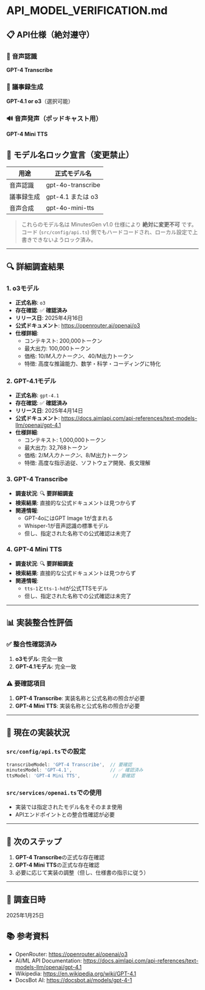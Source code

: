 # API_MODEL_VERIFICATION.md

## 📋 **API仕様（絶対遵守）**

### 🎤 **音声認識**
**GPT-4 Transcribe**

### 📝 **議事録生成**  
**GPT-4.1 or o3**（選択可能）

### 🔊 **音声発声（ポッドキャスト用）**
**GPT-4 Mini TTS**

## 🚫 モデル名ロック宣言（変更禁止）

| 用途 | 正式モデル名 |
|------|--------------|
| 音声認識 | gpt-4o-transcribe |
| 議事録生成 | gpt-4.1 または o3 |
| 音声合成 | gpt-4o-mini-tts |

> これらのモデル名は MinutesGen v1.0 仕様により **絶対に変更不可** です。コード (`src/config/api.ts`) 側でもハードコードされ、ローカル設定で上書きできないようロック済み。

---

## 🔍 **詳細調査結果**

### 1. **o3モデル**
- **正式名称**: `o3`
- **存在確認**: ✅ **確認済み**
- **リリース日**: 2025年4月16日
- **公式ドキュメント**: https://openrouter.ai/openai/o3
- **仕様詳細**:
  - コンテキスト: 200,000トークン
  - 最大出力: 100,000トークン
  - 価格: $10/M入力トークン、$40/M出力トークン
  - 特徴: 高度な推論能力、数学・科学・コーディングに特化

### 2. **GPT-4.1モデル**
- **正式名称**: `gpt-4.1`
- **存在確認**: ✅ **確認済み**
- **リリース日**: 2025年4月14日
- **公式ドキュメント**: https://docs.aimlapi.com/api-references/text-models-llm/openai/gpt-4.1
- **仕様詳細**:
  - コンテキスト: 1,000,000トークン
  - 最大出力: 32,768トークン
  - 価格: $2/M入力トークン、$8/M出力トークン
  - 特徴: 高度な指示追従、ソフトウェア開発、長文理解

### 3. **GPT-4 Transcribe**
- **調査状況**: 🔍 **要詳細調査**
- **検索結果**: 直接的な公式ドキュメントは見つからず
- **関連情報**: 
  - GPT-4oにはGPT Image 1が含まれる
  - Whisper-1が音声認識の標準モデル
  - 但し、指定された名称での公式確認は未完了

### 4. **GPT-4 Mini TTS**
- **調査状況**: 🔍 **要詳細調査**
- **検索結果**: 直接的な公式ドキュメントは見つからず
- **関連情報**:
  - `tts-1`と`tts-1-hd`が公式TTSモデル
  - 但し、指定された名称での公式確認は未完了

---

## 📊 **実装整合性評価**

### ✅ **整合性確認済み**
1. **o3モデル**: 完全一致
2. **GPT-4.1モデル**: 完全一致

### ⚠️ **要確認項目**
1. **GPT-4 Transcribe**: 実装名称と公式名称の照合が必要
2. **GPT-4 Mini TTS**: 実装名称と公式名称の照合が必要

---

## 🔧 **現在の実装状況**

### `src/config/api.ts`での設定
```typescript
transcribeModel: 'GPT-4 Transcribe',  // 要確認
minutesModel: 'GPT-4.1',              // ✅ 確認済み
ttsModel: 'GPT-4 Mini TTS',            // 要確認
```

### `src/services/openai.ts`での使用
- 実装では指定されたモデル名をそのまま使用
- APIエンドポイントとの整合性確認が必要

---

## 📝 **次のステップ**

1. **GPT-4 Transcribe**の正式な存在確認
2. **GPT-4 Mini TTS**の正式な存在確認
3. 必要に応じて実装の調整（但し、仕様書の指示に従う）

---

## 📅 **調査日時**
2025年1月25日

## 📚 **参考資料**
- OpenRouter: https://openrouter.ai/openai/o3
- AI/ML API Documentation: https://docs.aimlapi.com/api-references/text-models-llm/openai/gpt-4.1
- Wikipedia: https://en.wikipedia.org/wiki/GPT-4.1
- DocsBot AI: https://docsbot.ai/models/gpt-4-1 